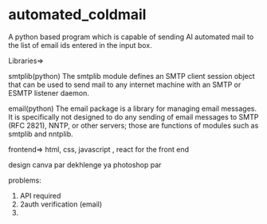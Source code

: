 # automated_coldmail
A python based program which is capable of sending AI automated mail to the list of email ids entered in the input box.

Libraries=>

smtplib(python)
The smtplib module defines an SMTP client session object that can be used to send mail to any internet machine with an SMTP or ESMTP listener daemon.

email(python)
The email package is a library for managing email messages. It is specifically not designed to do any sending of email messages to SMTP (RFC 2821), NNTP, or other servers; those are functions of modules such as smtplib and nntplib.

frontend=>
html, css, javascript , react for the front end

design canva par dekhlenge ya photoshop par

problems:
1. API required
2. 2auth verification (email)
3. 



